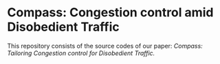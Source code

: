 # Compass: Congestion control amid Disobedient Traffic
This repository consists of the source codes of our paper: *Compass: Tailoring Congestion control for Disobedient Traffic.*
